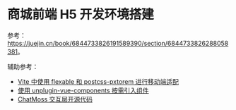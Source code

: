 # 商城前端 H5 开发环境搭建

参考：<https://juejin.cn/book/6844733826191589390/section/6844733826288058381>。

辅助参考：

- [Vite 中使用 flexable 和 postcss-pxtorem 进行移动端适配](https://blog.csdn.net/weixin_43554584/article/details/121345084)
- [使用 unplugin-vue-components 按需引入组件](https://juejin.cn/post/7210324860646965305)
- [ChatMoss 交互层开源代码](https://github.com/AICCOF/chatmoss-ui)
